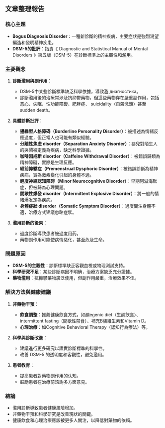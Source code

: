 ## 文章整理報告

### 核心主題
- **Bogus Diagnosis Disorder**：一種新診斷的精神疾病，主要症狀是強烈渴望編造和發明精神疾患。
- **DSM-5的批評**：指責《 Diagnostic and Statistical Manual of Mental Disorders 》第五版（DSM-5）在診斷標準上的主觀性和濫用。

### 主要觀念
1. **診斷濫用與副作用**：
   - DSM-5中某些診斷標準缺乏科學依據，導致濫 диагностика。
   - 診斷濫用後的治療常涉及抗抑鬱藥物，但這些藥物存在嚴重副作用，包括恶心、失眠、性功能障礙、肥胖症、 suicidality（自殺念頭）甚至 sudden death。

2. **具體診斷批評**：
   - **邊緣型人格障碍（Borderline Personality Disorder）**：被描述為情緒反應過度，但正常人也可能有類似經驗。
   - **分離性焦虑 disorder（Separation Anxiety Disorder）**：嬰兒對陌生人的哭鬧被定義為疾病，缺乏科學證據。
   - **咖啡因戒斷 disorder（Caffeine Withdrawal Disorder）**：被錯誤歸類為精神障礙，實際是生理反應。
   - **經前抑鬱症（Premenstrual Dysphoric Disorder）**：被錯誤診斷為精神疾病，實為激素變化引起的身體不適。
   - **輕度神經認知障碍（Minor Neurocognitive Disorder）**：早期阿滋海默症，但被歸為心理問題。
   - **間歇性爆發 disorder（Intermittent Explosive Disorder）**：將一般的情緒爆发定為疾病。
   - **身體症狀 disorder（Somatic Symptom Disorder）**：過度關注身體不適，治療方式建議忽略症狀。

3. **濫用診斷的後果**：
   - 過度診斷導致患者被過度用药。
   - 藥物副作用可能使病情惡化，甚至危及生命。

### 問題原因
- **DSM-5的主觀性**：診斷標準缺乏客觀血檢或物理測試支持。
- **科學研究不足**：某些診斷病因不明确，治療方案缺乏充分證據。
- **藥物濫用**：抗抑鬱藥物廣泛使用，但副作用嚴重，治療效果不佳。

### 解決方法與健康建議
1. **非藥物干預**：
   - **飲食調整**：推薦健康飲食方式，如酮egenic diet（生酮飲食）、 intermittent fasting（間歇性禁食）、補充B族維生素和Vitamin D。
   - **心理治療**：如Cognitive Behavioral Therapy（認知行為療法）等。

2. **科學與診斷改進**：
   - 建議進行更多研究以證實診斷標準的科學性。
   - 改善 DSM-5 的透明度和客觀性，避免濫用。

3. **患者教育**：
   - 提高患者對藥物副作用的认知。
   - 鼓勵患者在治療前諮詢多方面意見。

### 結論
- 濫用診斷導致患者健康風險增加。
- 非藥物干預和科學研究是改善現狀的關鍵。
- 健康飲食和心理治療應該被更多人關注，以降低對藥物的依賴。
